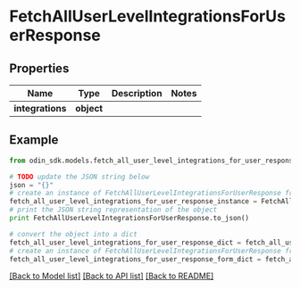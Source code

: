 # FetchAllUserLevelIntegrationsForUserResponse


## Properties

Name | Type | Description | Notes
------------ | ------------- | ------------- | -------------
**integrations** | **object** |  | 

## Example

```python
from odin_sdk.models.fetch_all_user_level_integrations_for_user_response import FetchAllUserLevelIntegrationsForUserResponse

# TODO update the JSON string below
json = "{}"
# create an instance of FetchAllUserLevelIntegrationsForUserResponse from a JSON string
fetch_all_user_level_integrations_for_user_response_instance = FetchAllUserLevelIntegrationsForUserResponse.from_json(json)
# print the JSON string representation of the object
print FetchAllUserLevelIntegrationsForUserResponse.to_json()

# convert the object into a dict
fetch_all_user_level_integrations_for_user_response_dict = fetch_all_user_level_integrations_for_user_response_instance.to_dict()
# create an instance of FetchAllUserLevelIntegrationsForUserResponse from a dict
fetch_all_user_level_integrations_for_user_response_form_dict = fetch_all_user_level_integrations_for_user_response.from_dict(fetch_all_user_level_integrations_for_user_response_dict)
```
[[Back to Model list]](../README.md#documentation-for-models) [[Back to API list]](../README.md#documentation-for-api-endpoints) [[Back to README]](../README.md)


